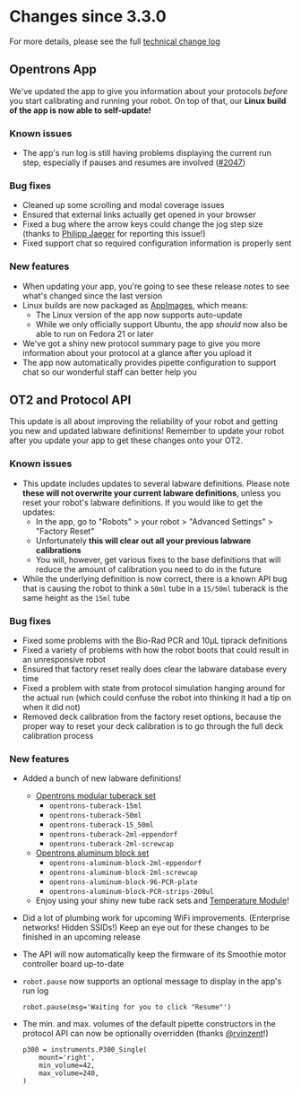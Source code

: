 # Changes since 3.3.0

For more details, please see the full [technical change log][changelog]

[changelog]: https://github.com/Opentrons/opentrons/blob/edge/CHANGELOG.md

<!-- start:@opentrons/app -->
## Opentrons App

We've updated the app to give you information about your protocols _before_ you start calibrating and running your robot. On top of that, our **Linux build of the app is now able to self-update!**

### Known issues

- The app's run log is still having problems displaying the current run step, especially if pauses and resumes are involved ([#2047][2047])

### Bug fixes

- Cleaned up some scrolling and modal coverage issues
- Ensured that external links actually get opened in your browser
- Fixed a bug where the arrow keys could change the jog step size (thanks to [Philipp Jaeger][2300] for reporting this issue!)
- Fixed support chat so required configuration information is properly sent

[2047]: https://github.com/Opentrons/opentrons/issues/2047
[2300]: https://github.com/Opentrons/opentrons/issues/2300

### New features

- When updating your app, you're going to see these release notes to see what's changed since the last version
- Linux builds are now packaged as [AppImages][appimage], which means:
    - The Linux version of the app now supports auto-update
    - While we only officially support Ubuntu, the app _should_ now also be able to run on Fedora 21 or later
- We've got a shiny new protocol summary page to give you more information about your protocol at a glance after you upload it
- The app now automatically provides pipette configuration to support chat so our wonderful staff can better help you

[appimage]: https://appimage.org/
<!-- end:@opentrons/app -->


<!-- start:@opentrons/api -->
## OT2 and Protocol API

This update is all about improving the reliability of your robot and getting you new and updated labware definitions! Remember to update your robot after you update your app to get these changes onto your OT2.

### Known issues

- This update includes updates to several labware definitions. Please note **these will not overwrite your current labware definitions**, unless you reset your robot's labware definitions. If you would like to get the updates:
    - In the app, go to "Robots" > your robot > "Advanced Settings" > "Factory Reset"
    - Unfortunately **this will clear out all your previous labware calibrations**
    - You will, however, get various fixes to the base definitions that will reduce the amount of calibration you need to do in the future
- While the underlying definition is now correct, there is a known API bug that is causing the robot to think a `50ml` tube in a `15/50ml` tuberack is the same height as the `15ml` tube

### Bug fixes

- Fixed some problems with the Bio-Rad PCR and 10µL tiprack definitions
- Fixed a variety of problems with how the robot boots that could result in an unresponsive robot
- Ensured that factory reset really does clear the labware database every time
- Fixed a problem with state from protocol simulation hanging around for the actual run (which could confuse the robot into thinking it had a tip on when it did not)
- Removed deck calibration from the factory reset options, because the proper way to reset your deck calibration is to go through the full deck calibration process

### New features

- Added a bunch of new labware definitions!
    - [Opentrons modular tuberack set][tuberacks]
        - `opentrons-tuberack-15ml`
        - `opentrons-tuberack-50ml`
        - `opentrons-tuberack-15_50ml`
        - `opentrons-tuberack-2ml-eppendorf`
        - `opentrons-tuberack-2ml-screwcap`
    - [Opentrons aluminum block set][blocks]
      - `opentrons-aluminum-block-2ml-eppendorf`
      - `opentrons-aluminum-block-2ml-screwcap`
      - `opentrons-aluminum-block-96-PCR-plate`
      - `opentrons-aluminum-block-PCR-strips-200ul`
    - Enjoy using your shiny new tube rack sets and [Temperature Module][tempdeck]!
- Did a lot of plumbing work for upcoming WiFi improvements. (Enterprise networks! Hidden SSIDs!) Keep an eye out for these changes to be finished in an upcoming release
- The API will now automatically keep the firmware of its Smoothie motor controller board up-to-date
- `robot.pause` now supports an optional message to display in the app's run log

    ```
    robot.pause(msg='Waiting for you to click "Resume"')
    ```

- The min. and max. volumes of the default pipette constructors in the protocol API can now be optionally overridden (thanks [@rvinzent][rvinzent]!)

    ```
    p300 = instruments.P300_Single(
        mount='right',
        min_volume=42,
        max_volume=240,
    )
    ```

[tuberacks]: https://shop.opentrons.com/collections/opentrons-tips/products/tube-rack-set-1
[blocks]: https://shop.opentrons.com/products/aluminum-block-set
[tempdeck]: https://shop.opentrons.com/products/tempdeck
[rvinzent]: https://github.com/Opentrons/opentrons/pull/2084
<!-- end:@opentrons/api -->
